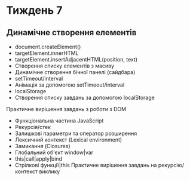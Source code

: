 # Тиждень 7

## Динамічне створення елементів 

- document.createElement()
- targetElement.innerHTML  
- targetElement.insertAdjacentHTML(position, text)
- Створення списку елементів з масиву
- Динамічне створення бічної панелі (сайдбара)
- setTimeout/interval
- Анімація за допомогою setTimeout/interval
- localStorage
- Створення списку завдань за допомогою localStorage

Практичне вирішення завдань з роботи з DOM

- Функціональна частина JavaScript
- Рекурсія/стек
- Залишкові параметри та оператор розширення
- Лексичний контекст (Lexical environment)
- Замикання (Closures)
- Глобальний об'єкт window|var
- this|call|apply|bind
- Стрілкові функції|this
Практичне вирішення завдань на рекурсію/контекст виклику
